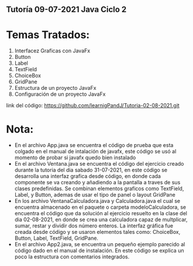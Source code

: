 ## Tutoría 09-07-2021 Java Ciclo 2

# Temas Tratados:

1. Interfacez Graficas con JavaFx
2. Button
3. Label
4. TextField
5. ChoiceBox
6. GridPane
7. Estructura de un proyecto JavaFx
8. Configuración de un proyecto JavaFx

link del código: https://github.com/learnigPandJ/Tutoria-02-08-2021.git

# Nota: 
- En el archivo App.java se encuentra el código de prueba que esta colgado en el      manual de intalación de javafx, este código se usó al momento de probar si javafx quedo bien instalado
- En el archivo Ventana.java se encuentra el código del ejercicio creado durante la tutoria del dia sabado 31-07-2021, en este código se desarrolla una interfaz grafica desde código, en donde cada componente se va creando y añadiendo a la pantalla a traves de sus clases predefinidas. Se combinan elementos graficos como TextField, Label, y Button, ademas de usar el tipo de panel o layout GridPane
- En los archivo VentanaCalculadora.java y Calculadora.java el cual se encuentra almacenado en el paquete o carpeta modeloCalculadora, se encuentra el código que da solución al ejercicio resuelto en la clase del dia 02-08-2021, en donde se crea una calculadora capaz de multplicar, sumar, restar y dividir dos número enteros. La interfaz gráfica fue creada desde código y se usaron elementos tales como: ChoiceBox, Button, Label, TextField, GridPane.
- En el archivo App2.java, se encuentra un pequeño  ejemplo parecido al código dado en el manual de instalación. En este código se explica un poco la estructura con comentarios integrados.
